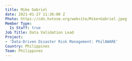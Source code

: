 ```yaml
---
title: Mike Gabriel
date: 2021-01-27 11:36:00 Z
Photo: https://cdn.hotosm.org/website/Mike+Gabriel.jpeg
Member Type:
  Is Staff: true
Job Title: Data Validation Lead
Project:
- 'Data-Driven Disaster Risk Management: PhilAWARE'
Country: Philippines
Team: Philippines
---
```


